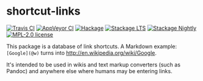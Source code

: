 # shortcut-links

[![Travis CI](https://img.shields.io/travis/kowainik/shortcut-links.svg?logo=travis)](https://travis-ci.org/kowainik/shortcut-links)
[![AppVeyor CI](https://ci.appveyor.com/api/projects/status/github/kowainik/shortcut-links?branch=master&svg=true)](https://ci.appveyor.com/project/kowainik/shortcut-links)
[![Hackage](https://img.shields.io/hackage/v/shortcut-links.svg?logo=haskell)](https://hackage.haskell.org/package/shortcut-links)
[![Stackage LTS](http://stackage.org/package/shortcut-links/badge/lts)](http://stackage.org/lts/package/shortcut-links)
[![Stackage Nightly](http://stackage.org/package/shortcut-links/badge/nightly)](http://stackage.org/nightly/package/shortcut-links)
[![MPL-2.0 license](https://img.shields.io/badge/license-MPL--2.0-blue.svg)](https://github.com/kowainik/shortcut-links/blob/master/LICENSE)

This package is a database of link shortcuts. A Markdown example:  `[Google](@w)` turns into <http://en.wikipedia.org/wiki/Google>.

It's intended to be used in wikis and text markup converters (such as Pandoc) and anywhere else where humans may be entering links.
